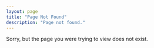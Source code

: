 ```yaml
---
layout: page
title: "Page Not Found"
description: "Page not found."
---  
```


Sorry, but the page you were trying to view does not exist.